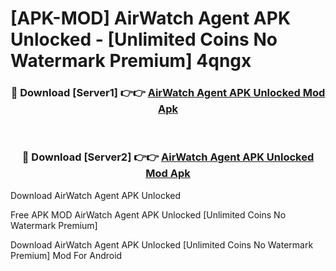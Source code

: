 # [APK-MOD] AirWatch Agent APK Unlocked - [Unlimited Coins No Watermark Premium] 4qngx



<div align="center">
<h3>🔴 Download [Server1] 👉👉 <a href="https://momento.my/?title=AirWatch_Agent_APK_Unlocked">AirWatch Agent APK Unlocked Mod Apk</a></h3><br>

<h3>🔴 Download [Server2] 👉👉 <a href="https://momento.my/?title=AirWatch_Agent_APK_Unlocked">AirWatch Agent APK Unlocked Mod Apk</a></h3>
</div>



Download AirWatch Agent APK Unlocked 

Free APK MOD AirWatch Agent APK Unlocked [Unlimited Coins No Watermark Premium]

Download AirWatch Agent APK Unlocked [Unlimited Coins No Watermark Premium] Mod For Android
